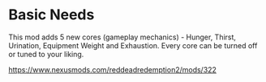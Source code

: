 # Basic Needs
 
This mod adds 5 new cores (gameplay mechanics) - Hunger, Thirst, Urination, Equipment Weight and Exhaustion. Every core can be turned off or tuned to your liking.

https://www.nexusmods.com/reddeadredemption2/mods/322
